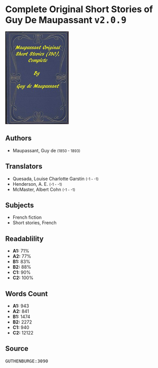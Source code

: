 # Complete Original Short Stories of Guy De Maupassant <kbd>v2.0.9</kbd>

![](./cover.medium.jpg "")

## Authors


 - Maupassant, Guy de <small>(1850 - 1893)</small>

## Translators


 - Quesada, Louise Charlotte Garstin <small>(-1 - -1)</small>
 - Henderson, A. E. <small>(-1 - -1)</small>
 - McMaster, Albert Cohn <small>(-1 - -1)</small>

## Subjects


 - French fiction
 - Short stories, French

## Readablility


 - **A1:** 71%
 - **A2:** 77%
 - **B1:** 83%
 - **B2:** 88%
 - **C1:** 90%
 - **C2:** 100%

## Words Count


 - **A1:** 943
 - **A2:** 841
 - **B1:** 1474
 - **B2:** 2272
 - **C1:** 940
 - **C2:** 12122

## Source


<kbd>GUTHENBURGE:3090</kbd>
